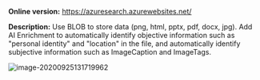 **Online version:** https://azuresearch.azurewebsites.net/

**Description:** Use BLOB to store data (png, html, pptx, pdf, docx, jpg). Add AI Enrichment to automatically identify objective information such as "personal identity" and "location" in the file, and automatically identify subjective information such as ImageCaption and ImageTags.

![image-20200925131719962](https://i.loli.net/2020/09/25/YiT1Npj3Bkno6Xv.png)